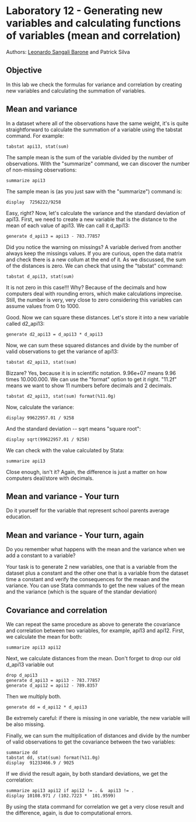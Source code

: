 # Laboratory 12 - Generating new variables and calculating functions of variables (mean and correlation)

Authors: [Leonardo Sangali Barone](leonardo.barone@usp.br) and Patrick Silva

## Objective

In this lab we check the formulas for variance and correlation by creating new variables and calculating the summation of variables.

## Mean and variance

In a dataset where all of the observations have the same weight, it's is quite straightforward to calculate the summation of a variable using the tabstat command. For example:

```
tabstat api13, stat(sum)
```

The sample mean is the sum of the variable divided by the number of observations. With the "summarize" command, we can discover the number of non-missing observations:

```
summarize api13
```

The sample mean is (as you just saw with the "summarize") command is:

```
display  7256222/9258 
```

Easy, right? Now, let's calculate the variance and the standard deviation of api13. First, we need to create a new variable that is the distance to the mean of each value of api13. We can call it d_api13:

```
generate d_api13 = api13 - 783.77857
```

Did you notice the warning on missings? A variable derived from another always keep the missings values. If you are curious, open the data matrix and check there is a new collum at the end of it. As we discussed, the sum of the distances is zero. We can check that using the "tabstat" command: 

```
tabstat d_api13, stat(sum)
```

It is not zero in this case!!! Why? Because of the decimals and how computers deal with rounding errors, which make  calculations imprecise. Still, the number is very, very close to zero considering this variables can assume values from 0 to 1000.

Good. Now we can square these distances. Let's store it into a new variable called d2_api13:

```
generate d2_api13 = d_api13 * d_api13
```

Now, we can sum these squared distances and divide by the number of valid observations to get the variance of api13:

```
tabstat d2_api13, stat(sum)
```

Bizzare? Yes, because it is in scientific notation. 9.96e+07 means 9.96 times 10.000.000. We can use the "format" option to get it right. "11.2f" means we want to show 11 numbers before decimals and 2 decimals.

```
tabstat d2_api13, stat(sum) format(%11.0g)
```

Now, calculate the variance:

```
display 99622957.01 / 9258
```

And the standard deviation -- sqrt means "square root":

```
display sqrt(99622957.01 / 9258)
```

We can check with the value calculated by Stata:

```
summarize api13
```

Close enough, isn't it? Again, the difference is just a matter on how computers deal/store with decimals.

## Mean and variance - Your turn

Do it yourself for the variable that represent school parents average education.

## Mean and variance - Your turn, again
 
Do you remember what happens with the mean and the variance when we add a constant to a variable?

Your task is to generate 2 new variables, one that is a variable from the dataset plus a constant and the other one that is a variable from the  dataset time a constant and verify the consequences for the meaan and the variance. You can use Stata commands to get the new values of the mean and the variance (which is the square of the standar deviation)

## Covariance and correlation

We can repeat the same procedure as above to generate the covariance and correlation between two variables, for example, api13 and api12. First, we calculate the mean for both:

```
summarize api13 api12
```

Next, we calculate distances from the mean. Don't forget to drop our old d_api13 variable out

```
drop d_api13
generate d_api13 = api13 - 783.77857
generate d_api12 = api12 - 789.8357
```

Then we multiply both.

```
generate dd = d_api12 * d_api13
```

Be extremely careful: if there is missing in one variable, the new variable will be also missing.

Finally, we can sum the multiplication of distances and divide by the number of valid observations to get the covariance between the two variables:

```
summarize dd
tabstat dd, stat(sum) format(%11.0g)
display  91233466.9 / 9025
```

If we divid the result again, by both standard deviations, we get the  correlation:

```
summarize api13 api12 if api12 != . &  api13 != .
display 10108.971 / (102.7223 *  101.9599)
```

By using the stata command for correlation we get a very close result and the difference, again, is due to computational errors.